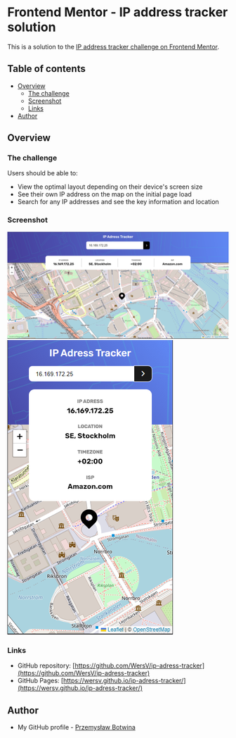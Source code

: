 # Frontend Mentor - IP address tracker solution

This is a solution to the [IP address tracker challenge on Frontend Mentor](https://www.frontendmentor.io/challenges/ip-address-tracker-I8-0yYAH0).

## Table of contents

- [Overview](#overview)
  - [The challenge](#the-challenge)
  - [Screenshot](#screenshot)
  - [Links](#links)
- [Author](#author)

## Overview

### The challenge

Users should be able to:
- View the optimal layout depending on their device's screen size
- See their own IP address on the map on the initial page load
- Search for any IP addresses and see the key information and location

### Screenshot

![](./screenshots/captureDesktop.PNG)
![](./screenshots/captureMobile.PNG)

### Links

- GitHub repository: [https://github.com/WersV/ip-adress-tracker](https://github.com/WersV/ip-adress-tracker)
- GitHub Pages: [https://wersv.github.io/ip-adress-tracker/](https://wersv.github.io/ip-adress-tracker/)

## Author

- My GitHub profile - [Przemysław Botwina](https://github.com/WersV)
